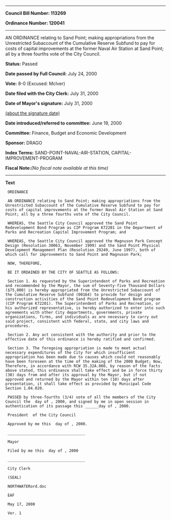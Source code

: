 

********

**Council Bill Number: 113269**
   
**Ordinance Number: 120041**
********

 AN ORDINANCE relating to Sand Point; making appropriations from the Unrestricted Subaccount of the Cumulative Reserve Subfund to pay for costs of capital improvements at the former Naval Air Station at Sand Point; all by a three fourths vote of the City Council.

**Status:** Passed
   
**Date passed by Full Council:** July 24, 2000
   
**Vote:** 8-0 (Excused: McIver)
   
**Date filed with the City Clerk:** July 31, 2000
   
**Date of Mayor's signature:** July 31, 2000
   
[(about the signature date)](/~public/approvaldate.htm)
   
   
   
**Date introduced/referred to committee:** June 19, 2000
   
**Committee:** Finance, Budget and Economic Development
   
**Sponsor:** DRAGO
   
   
**Index Terms:** SAND-POINT-NAVAL-AIR-STATION, CAPITAL-IMPROVEMENT-PROGRAM

**Fiscal Note:**_(No fiscal note available at this time)_

********

**Text**
   
```
 ORDINANCE

 AN ORDINANCE relating to Sand Point; making appropriations from the Unrestricted Subaccount of the Cumulative Reserve Subfund to pay for costs of capital improvements at the former Naval Air Station at Sand Point; all by a three fourths vote of the City Council.

 WHEREAS, the Seattle City Council approved the Sand Point Redevelopment Bond Program as CIP Program K72201 in the Department of Parks and Recreation Capital Improvement Program; and

 WHEREAS, the Seattle City Council approved the Magnuson Park Concept Design (Resolution 30063, November 1999) and the Sand Point Physical Development Management Plan (Resolution 29249, June 1997), both of which call for improvements to Sand Point and Magnuson Park;

 NOW, THEREFORE,

 BE IT ORDAINED BY THE CITY OF SEATTLE AS FOLLOWS:

 Section 1. As requested by the Superintendent of Parks and Recreation and recommended by the Mayor, the sum of Seventy-five Thousand Dollars ($75,000) is hereby appropriated from the Unrestricted Subaccount of the Cumulative Reserve Subfund (00164) to provide for design and construction activities of the Sand Point Redevelopment Bond program (CIP Program K72201). The Superintendent of Parks and Recreation, or his authorized representative, is hereby authorized to enter into such agreements with other City departments, governments, private organizations, firms, and individuals as are necessary to carry out said project, consistent with federal, state, and city laws and procedures.

 Section 2. Any act consistent with the authority and prior to the effective date of this ordinance is hereby ratified and confirmed.

 Section 3. The foregoing appropriation is made to meet actual necessary expenditures of the City for which insufficient appropriation has been made due to causes which could not reasonably have been foreseen at the time of the making of the 2000 Budget; Now, Therefore, in accordance with RCW 35.32A.060, by reason of the facts above stated, this ordinance shall take effect and be in force thirty (30) days from and after its approval by the Mayor, but if not approved and returned by the Mayor within ten (10) days after presentation, it shall take effect as provided by Municipal Code Section 1.04.020.

 PASSED by three-fourths (3/4) vote of all the members of the City Council the  day of , 2000, and signed by me in open session in authentication of its passage this ______day of , 2000.

 President  of the City Council

 Approved by me this  day of , 2000.

 __________________________________

 Mayor

 Filed by me this  day of , 2000

 __________________________________

 City Clerk

 (SEAL)

 NORTHWATERord.doc

 EAF

 May 17, 2000

 Ver. 1

```
